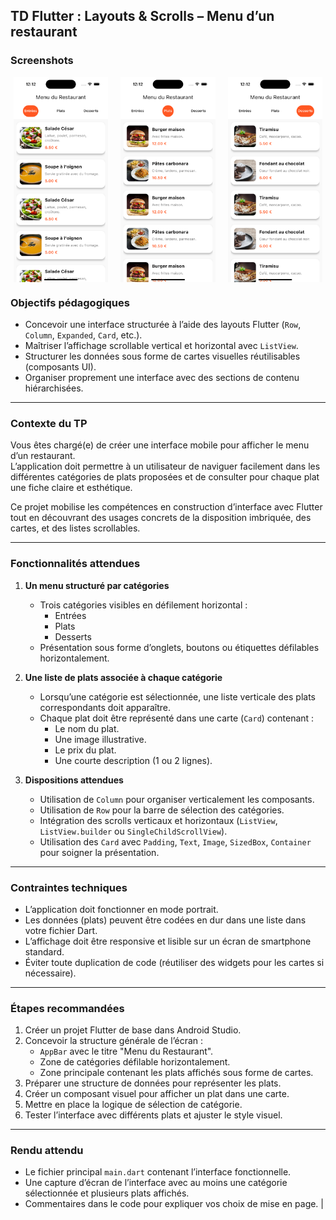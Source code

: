 ## TD Flutter : Layouts & Scrolls – Menu d’un restaurant

### Screenshots

<div style="display: flex; justify-content: space-around; align-items: center; gap: 10px;">
    <img src="assets/Screen1.png" alt="Screenshot 2 - Catégorie Entrées" style="width: 30%; height: auto;">
    <img src="assets/Screen2.png" alt="Screenshot 3 - Catégorie Plats" style="width: 30%; height: auto;">
    <img src="assets/Screen3.png" alt="Screenshot 4 - Catégorie Desserts" style="width: 30%; height: auto;">
</div>

### Objectifs pédagogiques

- Concevoir une interface structurée à l’aide des layouts Flutter (`Row`, `Column`, `Expanded`, `Card`, etc.).
- Maîtriser l’affichage scrollable vertical et horizontal avec `ListView`.
- Structurer les données sous forme de cartes visuelles réutilisables (composants UI).
- Organiser proprement une interface avec des sections de contenu hiérarchisées.

---

### Contexte du TP

Vous êtes chargé(e) de créer une interface mobile pour afficher le menu d’un restaurant.  
L’application doit permettre à un utilisateur de naviguer facilement dans les différentes catégories de plats proposées et de consulter pour chaque plat une fiche claire et esthétique.

Ce projet mobilise les compétences en construction d’interface avec Flutter tout en découvrant des usages concrets de la disposition imbriquée, des cartes, et des listes scrollables.

---

### Fonctionnalités attendues

1. **Un menu structuré par catégories**

   - Trois catégories visibles en défilement horizontal :
     - Entrées
     - Plats
     - Desserts
   - Présentation sous forme d’onglets, boutons ou étiquettes défilables horizontalement.

2. **Une liste de plats associée à chaque catégorie**

   - Lorsqu’une catégorie est sélectionnée, une liste verticale des plats correspondants doit apparaître.
   - Chaque plat doit être représenté dans une carte (`Card`) contenant :
     - Le nom du plat.
     - Une image illustrative.
     - Le prix du plat.
     - Une courte description (1 ou 2 lignes).

3. **Dispositions attendues**
   - Utilisation de `Column` pour organiser verticalement les composants.
   - Utilisation de `Row` pour la barre de sélection des catégories.
   - Intégration des scrolls verticaux et horizontaux (`ListView`, `ListView.builder` ou `SingleChildScrollView`).
   - Utilisation des `Card` avec `Padding`, `Text`, `Image`, `SizedBox`, `Container` pour soigner la présentation.

---

### Contraintes techniques

- L’application doit fonctionner en mode portrait.
- Les données (plats) peuvent être codées en dur dans une liste dans votre fichier Dart.
- L’affichage doit être responsive et lisible sur un écran de smartphone standard.
- Éviter toute duplication de code (réutiliser des widgets pour les cartes si nécessaire).

---

### Étapes recommandées

1. Créer un projet Flutter de base dans Android Studio.
2. Concevoir la structure générale de l’écran :
   - `AppBar` avec le titre "Menu du Restaurant".
   - Zone de catégories défilable horizontalement.
   - Zone principale contenant les plats affichés sous forme de cartes.
3. Préparer une structure de données pour représenter les plats.
4. Créer un composant visuel pour afficher un plat dans une carte.
5. Mettre en place la logique de sélection de catégorie.
6. Tester l’interface avec différents plats et ajuster le style visuel.

---

### Rendu attendu

- Le fichier principal `main.dart` contenant l’interface fonctionnelle.
- Une capture d’écran de l’interface avec au moins une catégorie sélectionnée et plusieurs plats affichés.
- Commentaires dans le code pour expliquer vos choix de mise en page.
  |
